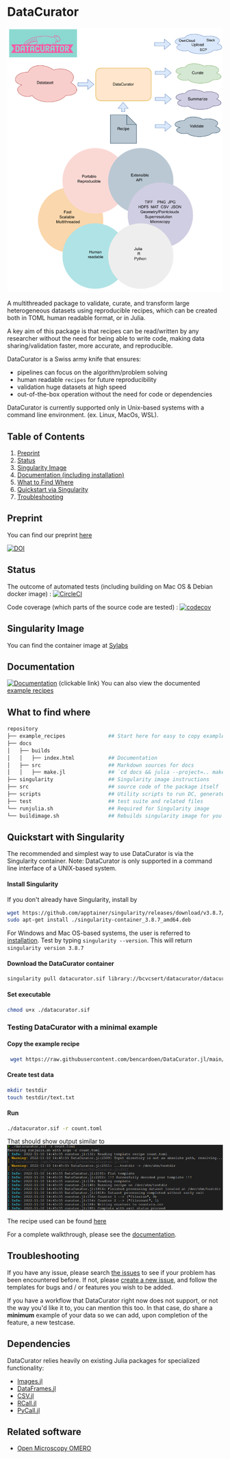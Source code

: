 # DataCurator

<img src="overview.png" alt="Concept" width="600"/>

A multithreaded package to validate, curate, and transform large heterogeneous datasets using reproducible recipes, which can be created both in TOML human readable format, or in Julia.

A key aim of this package is that recipes can be read/written by any researcher without the need for being able to write code, making data sharing/validation faster, more accurate, and reproducible.

DataCurator is a Swiss army knife that ensures:
- pipelines can focus on the algorithm/problem solving
- human readable `recipes` for future reproducibility
- validation huge datasets at high speed
- out-of-the-box operation without the need for code or dependencies

DataCurator is currently supported only in Unix-based systems with a command line environment. (ex. Linux, MacOs, WSL).

## Table of Contents
1. [Preprint](#preprint)
2. [Status](#status)
3. [Singularity Image](#image)
4. [Documentation (including installation)](#docs)
5. [What to Find Where](#map)
7. [Quickstart via Singularity](#quickstart)
8. [Troubleshooting](#faq)

<a name="preprint"></a>
## Preprint
You can find our preprint [here](https://www.researchgate.net/publication/368557426_DataCuratorjl_Efficient_portable_and_reproducible_validation_curation_and_transformation_of_large_heterogeneous_datasets_using_human-readable_recipes_compiled_into_machine_verifiable_templates)

<!-- ![Concept](overview.png) -->

<!-- ![Concept](whatami.png) -->

[![DOI](https://zenodo.org/badge/DOI/10.5281/zenodo.7527517.svg)](https://doi.org/10.5281/zenodo.7527517)

<a name="status"></a>
## Status
The outcome of automated tests (including building on Mac OS & Debian docker image) : [![CircleCI](https://dl.circleci.com/status-badge/img/gh/bencardoen/DataCurator.jl/tree/main.svg?style=shield&circle-token=fd1f85a0afddb5f49ddc7a7252aad2a1ddaf80f9)](https://dl.circleci.com/status-badge/redirect/gh/bencardoen/DataCurator.jl/tree/main)

Code coverage (which parts of the source code are tested) : [![codecov](https://codecov.io/gh/bencardoen/DataCurator.jl/branch/main/graph/badge.svg?token=GI7MQH1VNA)](https://codecov.io/gh/bencardoen/DataCurator.jl)

<a name="image"></a>
## Singularity Image

You can find the container image at [Sylabs](https://cloud.sylabs.io/library/bcvcsert/datacurator/datacurator)

<a name="docs"></a>
## Documentation
[![Documentation](https://img.shields.io/badge/docs-stable-blue.svg)](https://github.com/bencardoen/DataCurator.jl/blob/main/docs/src/index.md) (clickable link)
You can also view the documented [example recipes](https://github.com/bencardoen/DataCurator.jl/blob/main/example_recipes)

<a name="map"></a>
## What to find where
```bash
repository
├── example_recipes              ## Start here for easy to copy example recipes
├── docs
│   ├── builds
│   │   ├── index.html           ## Documentation
│   ├── src                      ## Markdown sources for docs
│   │   ├── make.jl              ## `cd docs && julia --project=.. make.jl` to rebuild docs
├── singularity                  ## Singularity image instructions
├── src                          ## source code of the package itself
├── scripts                      ## Utility scripts to run DC, generate test data, ...
├── test                         ## test suite and related files
└── runjulia.sh                  ## Required for Singularity image
└── buildimage.sh                ## Rebuilds singularity image for you (Needs root !!)
```

<a name="quickstart"></a>
## Quickstart with Singularity
The recommended and simplest way to use DataCurator is via the Singularity container. Note: DataCurator is only supported in a command line interface of a UNIX-based system. 

#### Install Singularity
If you don't already have Singularity, install by 
```bash
wget https://github.com/apptainer/singularity/releases/download/v3.8.7/singularity-container_3.8.7_amd64.deb
sudo apt-get install ./singularity-container_3.8.7_amd64.deb
```
For Windows and Mac OS-based systems, the user is referred to [installation](https://github.com/bencardoen/DataCurator.jl/blob/main/docs/src/installation.md).
Test by typing `singularity --version`. This will return `singularity version 3.8.7`

#### Download the DataCurator container
```bash
singularity pull datacurator.sif library://bcvcsert/datacurator/datacurator:latest
```
#### Set executable
```bash
chmod u+x ./datacurator.sif
```

### Testing DataCurator with a minimal example 
#### Copy the example recipe
```bash
 wget https://raw.githubusercontent.com/bencardoen/DataCurator.jl/main/example_recipes/count.toml
```
#### Create test data
```bash
mkdir testdir
touch testdir/text.txt
```
#### Run
```bash
./datacurator.sif -r count.toml
```

That should show output similar to
![Results](outcome.png)

The recipe used can be found [here](https://raw.githubusercontent.com/bencardoen/DataCurator.jl/main/example_recipes/count.toml)

For a complete walkthrough, please see the [documentation](https://github.com/bencardoen/DataCurator.jl/blob/main/docs/src/index.md).

<a name="faq"></a>
## Troubleshooting
If you have any issue, please search [the issues](https://github.com/bencardoen/DataCurator.jl/issues) to see if your problem has been encountered before. 
If not, please [create a new issue](https://github.com/bencardoen/DataCurator.jl/issues/new/choose), and follow the templates for bugs and / or features you wish to be added.

If you have a workflow that DataCurator right now does not support, or not the way you'd like it to, you can mention this too. In that case, do share a **minimum** example of your data so we can add, upon completion of the feature, a new testcase.

## Dependencies
DataCurator relies heavily on existing Julia packages for specialized functionality:
- [Images.jl](https://github.com/JuliaImages/Images.jl)
- [DataFrames.jl](https://dataframes.juliadata.org/stable/)
- [CSV.jl](https://csv.juliadata.org/stable/)
- [RCall.jl](https://github.com/JuliaInterop/RCall.jl)
- [PyCall.jl](https://github.com/JuliaPy/PyCall.jl)

## Related software
- [Open Microscopy OMERO](https://www.openmicroscopy.org/omero/)

